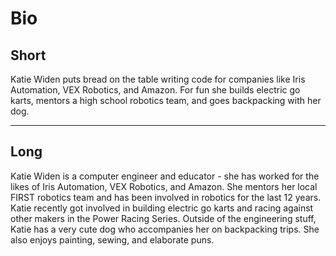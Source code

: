 # Bio

## **Short**

Katie Widen puts bread on the table writing code for companies like Iris Automation, VEX Robotics, and Amazon. For fun she builds electric go karts, mentors a high school robotics team, and goes backpacking with her dog.

---

## **Long**

Katie Widen is a computer engineer and educator - she has worked for the likes of Iris Automation, VEX Robotics, and Amazon. She mentors her local FIRST robotics team and has been involved in robotics for the last 12 years. Katie recently got involved in building electric go karts and racing against other makers in the Power Racing Series.
Outside of the engineering stuff, Katie has a very cute dog who accompanies her on backpacking trips. She also enjoys painting, sewing, and elaborate puns.


